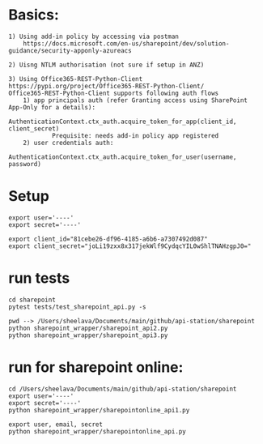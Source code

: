 # Basics: 
    1) Using add-in policy by accessing via postman
        https://docs.microsoft.com/en-us/sharepoint/dev/solution-guidance/security-apponly-azureacs
    
    2) Uisng NTLM authorisation (not sure if setup in ANZ)
    
    3) Using Office365-REST-Python-Client
    https://pypi.org/project/Office365-REST-Python-Client/
    Office365-REST-Python-Client supports following auth flows
        1) app principals auth (refer Granting access using SharePoint App-Only for a details): 
                AuthenticationContext.ctx_auth.acquire_token_for_app(client_id, client_secret)
                Prequisite: needs add-in policy app registered
        2) user credentials auth: 
                AuthenticationContext.ctx_auth.acquire_token_for_user(username, password)

# Setup
    export user='----'
    export secret='----'

    export client_id="81cebe26-df96-4185-a6b6-a7307492d087"
    export client_secret="joLi19zxx8x317jekWlf9CydqcYIL0wShlTNAHzgpJ0="

# run tests
    cd sharepoint
    pytest tests/test_sharepoint_api.py -s

    pwd --> /Users/sheelava/Documents/main/github/api-station/sharepoint
    python sharepoint_wrapper/sharepoint_api2.py
    python sharepoint_wrapper/sharepoint_api3.py

# run for sharepoint online:
    cd /Users/sheelava/Documents/main/github/api-station/sharepoint
    export user='----'
    export secret='----'
    python sharepoint_wrapper/sharepointonline_api1.py
    
    export user, email, secret
    python sharepoint_wrapper/sharepointonline_api.py